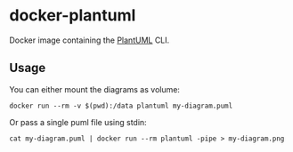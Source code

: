 # docker-plantuml

Docker image containing the [PlantUML](https://github.com/plantuml/plantuml)
CLI.

## Usage

You can either mount the diagrams as volume:

    docker run --rm -v $(pwd):/data plantuml my-diagram.puml

Or pass a single puml file using stdin:

    cat my-diagram.puml | docker run --rm plantuml -pipe > my-diagram.png
